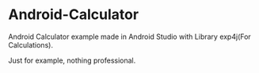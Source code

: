 # Android-Calculator
Android Calculator example made in Android Studio with Library exp4j(For Calculations). 



Just for example, nothing professional.

